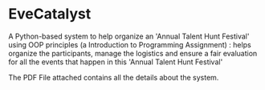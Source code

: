# EveCatalyst
A Python-based system to help organize an 'Annual Talent Hunt Festival' using OOP principles (a Introduction to Programming Assignment) : helps organize the participants, manage the logistics and ensure a fair evaluation for all the events that happen in this 'Annual Talent Hunt Festival'

The PDF File attached contains all the details about the system.
